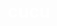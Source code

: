 # cucu
<!DOCTYPE html>
<!DOCTYPE html>
<html>
<head>
    <title>웹페이지 홈 화면</title>
    <meta name="viewport" content="width=device-width, initial-scale=1">
    <style>
        /* 공통 스타일 */
        body {
            text-align: center;
            background-image: url('484848.jpeg'); /* 배경 이미지 추가 */
            background-size: cover; /* 배경 이미지 크기 조절 */
            color: #fff; /* 텍스트 색상을 흰색으로 설정 */
            padding: 20px; /* 전체 컨텐츠에 패딩 추가 */
        }

        .grid-container {
            display: grid;
            grid-template-columns: repeat(3, 1fr); /* 3개의 열 */
            grid-gap: 20px; /* 열 간격 조정 */
            justify-content: center;
            margin-top: 30px; /* 이미지와 상단 간격 조정 */
        }

        .grid-item {
            max-width: 100%;
            height: auto;
            opacity: 0;
            animation: fadeIn 1s ease-in-out forwards;
            position: relative;
        }

        .grid-item img {
            width: 100%;
            height: 100%;
            object-fit: cover; /* 이미지가 깨지지 않도록 설정 */
        }

        .grid-item:hover::before {
            content: "";
            position: absolute;
            top: 0;
            left: 0;
            right: 0;
            bottom: 0;
            border: 2px solid #fff;
            box-sizing: border-box;
            opacity: 1;
        }

        .text {
            color: #fff;
            font-size: 13px;
            text-align: center;
            margin-top: 20px; /* 위쪽 여백 조정 */
            opacity: 0;
            animation: scrollFadeIn 1s ease-in-out forwards;
        }

        /* 동영상 스타일 설정 */
        .video-container {
            display: flex;
            flex-direction: column; /* 동영상 위아래 정렬을 위한 수정 */
            align-items: center;
            margin-top: 30px;
        }

        .video-item {
            width: 100%; /* 화면에 꽉 차게 */
            max-height: auto;
            opacity: 0;
            animation: fadeIn 1s ease-in-out forwards;
        }

        /* 이미지 스타일 설정 */
        .bottom-image {
            max-width: 100%; /* 화면 너비에 맞게 조절 */
            height: auto;
            display: block; /* 가운데 정렬 */
            animation: blink 2s infinite; /* 깜박거리는 애니메이션 효과 추가 */
            opacity: 0;
            animation: scrollFadeIn 1s ease-in-out forwards;
        }

        .moon {
        width: auto; /* 이미지 원본 크기 유지 */
        max-height: 270px; /* 모바일 화면에서의 최대 높이 설정 */
        animation: blink 2s infinite; /* 깜박거리는 애니메이션 효과 추가 */
        opacity: 0;
        animation: scrollFadeIn 1s ease-in-out forwards;
    }

    @media (min-width: 1024px) {
        .moon {
            max-height: 100vh; /* 데스크톱 화면에서의 최대 높이 설정 */
        }
    }


        @keyframes fadeIn {
            0% { opacity: 0; }
            100% { opacity: 1; }
        }

        @keyframes blink {
            0%, 49%, 100% {
                opacity: 1;
            }
            50% {
                opacity: 0;
            }
        }

        @keyframes scrollFadeIn {
            0% {
                opacity: 0;
                transform: translateY(20px);
            }
            100% {
                opacity: 1;
                transform: translateY(0);
            }
        }
        .bottom-image {
        max-width: 100%; /* 화면 너비에 맞게 조절 */
        height: auto; /* 이미지의 높이 자동 조정 */
        display: block; /* 가운데 정렬 */
        animation: blink 2s infinite; /* 깜박거리는 애니메이션 효과 추가 */
        opacity: 0;
        animation: scrollFadeIn 1s ease-in-out forwards;
    }

    /* 나머지 스타일은 여기에 둡니다. */

    @media (min-width: 1024px) {
        .bottom-image {
            max-width: 100%; /* 화면 너비에 맞게 조절 */
            height: auto; /* 이미지의 높이 자동 조정 */
        }
    }
    .button img {
        max-width: 100%; /* 버튼 내 이미지 화면 너비에 맞게 조절 */
        height: auto; /* 이미지의 높이 자동 조정 */
    }

    /* 나머지 스타일은 여기에 둡니다. */

    @media (min-width: 1024px) {
        .button img {
            max-width: 100%; /* 버튼 내 이미지 화면 너비에 맞게 조절 */
            height: auto; /* 이미지의 높이 자동 조정 */
        }
    }
    </style>
</head>
<body>
    <div class="back">
        <a target="_blank" href="11index.html" style="position: relative;">
            <img class="moon scroll-animation" src="38.jpeg" alt="달덩이">
        </a>
    </div>

    <div class="text scroll-animation">
        CALLERT
    </div>
    <div class="grid-container">
        <div class="grid-item scroll-animation">
            <img src="28.jpeg" alt="이미지 1">
        </div>
        <div class="grid-item scroll-animation">
            <img src="39.jpeg" alt="이미지 2">
        </div>
        <div class="grid-item scroll-animation">
            <img src="41.jpeg" alt="이미지 3">
        </div>
        <div class="grid-item scroll-animation">
            <img src="27.png" alt="이미지 4">
        </div>
        <div class="grid-item scroll-animation">
            <img src="40.jpeg" alt="이미지 5">
        </div>
        <div class="grid-item scroll-animation">
            <img src="43.jpeg" alt="이미지 6">
        </div>
    </div>
    <div class="text scroll-animation">
        One day, precious relationships come to us.
        <div class="inner-text">Maybe it wasn't a relationship we'd already met before we met?</div>
    </div>

    <!-- 동영상 추가 및 스타일 설정 -->
    <div class="video-container scroll-animation">
        <video id="myVideo" src="9999.mp4" class="video-item" controls autoplay alt="동영상"></video>
    </div>
    <div class="text scroll-animation">
        Maybe it wasn't a relationship we'd already met before we met?
    </div>
    <!-- 밑에 이미지 추가 -->
    <img class="bottom-image scroll-animation" src="nono.png" alt="밑에 이미지">

    <!-- 버튼을 통한 페이지 이동 -->
    <div style="text-align: center;">
        <button type="button" class="button" onclick="location.href='aa2.html'">
            <h1 class="video-title">1. Camera</h1>
            <img src="pop.jpeg" width="350" height="500" alt="카메라 이미지">
            <p class="tag">온몸으로 잉크처럼 짙게 번지어, 하나의 필름에 묻어난다.</p>
        </button>
    </div>
</body>
</html>
